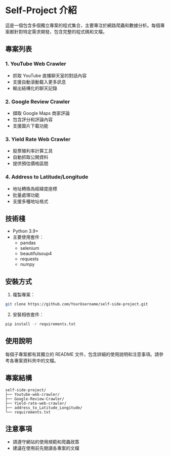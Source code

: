 # Self-Project 介紹

這是一個包含多個獨立專案的程式集合，主要專注於網路爬蟲和數據分析。每個專案都針對特定需求開發，包含完整的程式碼和文檔。

## 專案列表

### 1. YouTube Web Crawler
- 抓取 YouTube 直播聊天室的對話內容
- 支援自動滾動載入更多訊息
- 輸出結構化的聊天記錄

### 2. Google Review Crawler
- 擷取 Google Maps 商家評論
- 包含評分和評論內容
- 支援圖片下載功能

### 3. Yield Rate Web Crawler
- 股票殖利率計算工具
- 自動抓取公開資料
- 提供預估價格區間

### 4. Address to Latitude/Longitude
- 地址轉換為經緯度座標
- 批量處理功能
- 支援多種地址格式

## 技術棧

- Python 3.9+
- 主要使用套件：
  - pandas
  - selenium
  - beautifulsoup4
  - requests
  - numpy

## 安裝方式

1. 複製專案：
```bash
git clone https://github.com/YourUsername/self-side-project.git
```

2. 安裝相依套件：
```bash
pip install -r requirements.txt
```

## 使用說明

每個子專案都有其獨立的 README 文件，包含詳細的使用說明和注意事項。請參考各專案資料夾中的文檔。

## 專案結構
```
self-side-project/
├── Youtube-web-crawler/
├── Google-Review-Crawler/
├── Yield-rate-web-crawler/
├── address_to_Latitude_Longitude/
└── requirements.txt
```

## 注意事項

- 請遵守網站的使用規範和爬蟲政策
- 建議在使用前先閱讀各專案的文檔
